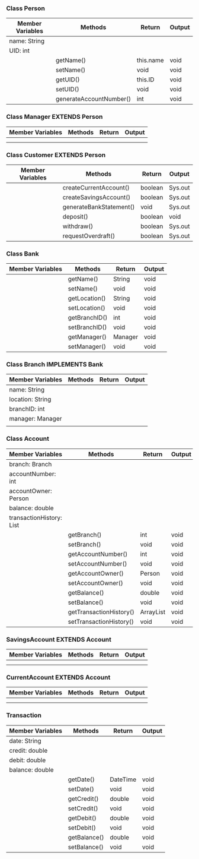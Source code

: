 ### Class Person
| Member Variables | Methods                 | Return    | Output |
|------------------|-------------------------|-----------|--------|
| name: String     |                         |           |        |
| UID: int         |                         |           |        |
|                  | getName()               | this.name | void   |
|                  | setName()               | void      | void   |
|                  | getUID()                | this.ID   | void   |
|                  | setUID()                | void      | void   |
|                  | generateAccountNumber() | int       | void   |


### Class Manager EXTENDS Person
| Member Variables | Methods | Return | Output |
|------------------|---------|--------|--------|
|                  |         |        |        |
|                  |         |        |        |

### Class Customer EXTENDS Person
| Member Variables | Methods                 | Return  | Output  |
|------------------|-------------------------|---------|---------|
|                  | createCurrentAccount()  | boolean | Sys.out |
|                  | createSavingsAccount()  | boolean | Sys.out |
|                  | generateBankStatement() | void    | Sys.out |
|                  | deposit()               | boolean | void    |
|                  | withdraw()              | boolean | Sys.out |
|                  | requestOverdraft()      | boolean | Sys.out |



### Class Bank
| Member Variables | Methods       | Return  | Output |
|------------------|---------------|---------|--------|
|                  | getName()     | String  | void   |
|                  | setName()     | void    | void   |
|                  | getLocation() | String  | void   |
|                  | setLocation() | void    | void   |
|                  | getBranchID() | int     | void   |
|                  | setBranchID() | void    | void   |
|                  | getManager()  | Manager | void   |
|                  | setManager()  | void    | void   |

### Class Branch IMPLEMENTS Bank
| Member Variables | Methods | Return | Output |
|------------------|---------|--------|--------|
| name: String     |         |        |        |
| location: String |         |        |        |
| branchID: int    |         |        |        |
| manager: Manager |         |        |        |
|                  |         |        |        |




### Class Account
| Member Variables                      | Methods                 | Return    | Output |
|---------------------------------------|-------------------------|-----------|--------|
| branch: Branch                        |                         |           |        |
| accountNumber: int                    |                         |           |        |
| accountOwner: Person                  |                         |           |        |
| balance: double                       |                         |           |        |
| transactionHistory: List<Transaction> |                         |           |        |
|                                       | getBranch()             | int       | void   |
|                                       | setBranch()             | void      | void   |
|                                       | getAccountNumber()      | int       | void   |
|                                       | setAccountNumber()      | void      | void   |
|                                       | getAccountOwner()       | Person    | void   |
|                                       | setAccountOwner()       | void      | void   |
|                                       | getBalance()            | double    | void   |
|                                       | setBalance()            | void      | void   |
|                                       | getTransactionHistory() | ArrayList | void   |
|                                       | setTransactionHistory() | void      | void   |

### SavingsAccount EXTENDS Account
| Member Variables | Methods | Return | Output |
|------------------|---------|--------|--------|
|                  |         |        |        |
|                  |         |        |        |

### CurrentAccount EXTENDS Account
| Member Variables | Methods | Return | Output |
|------------------|---------|--------|--------|
|                  |         |        |        |
|                  |         |        |        |




### Transaction
| Member Variables | Methods      | Return   | Output |
|------------------|--------------|----------|--------|
| date: String     |              |          |        |
| credit: double   |              |          |        |
| debit: double    |              |          |        |
| balance: double  |              |          |        |
|                  | getDate()    | DateTime | void   |
|                  | setDate()    | void     | void   |
|                  | getCredit()  | double   | void   |
|                  | setCredit()  | void     | void   |
|                  | getDebit()   | double   | void   |
|                  | setDebit()   | void     | void   |
|                  | getBalance() | double   | void   |
|                  | setBalance() | void     | void   |

